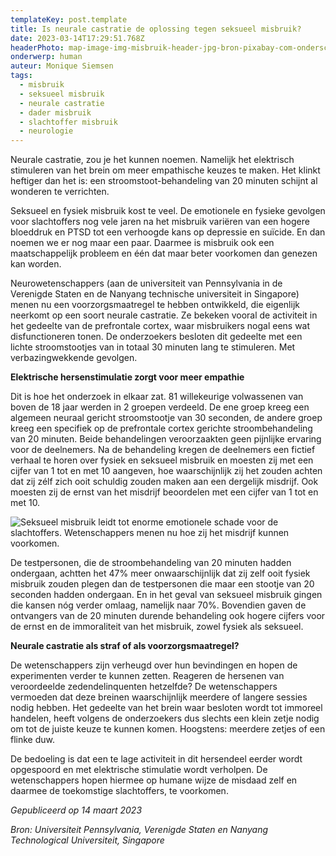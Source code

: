 ```yaml
---
templateKey: post.template
title: Is neurale castratie de oplossing tegen seksueel misbruik?
date: 2023-03-14T17:29:51.768Z
headerPhoto: map-image-img-misbruik-header-jpg-bron-pixabay-com-onderschrift-header
onderwerp: human
auteur: Monique Siemsen
tags:
  - misbruik
  - seksueel misbruik
  - neurale castratie
  - dader misbruik
  - slachtoffer misbruik
  - neurologie
---
```

Neurale castratie, zou je het kunnen noemen. Namelijk het elektrisch stimuleren van het brein om meer empathische keuzes te maken. Het klinkt heftiger dan het is: een stroomstoot-behandeling van 20 minuten schijnt al wonderen te verrichten.

Seksueel en fysiek misbruik kost te veel. De emotionele en fysieke gevolgen voor slachtoffers nog vele jaren na het misbruik variëren van een hogere bloeddruk en PTSD tot een verhoogde kans op depressie en suïcide. En dan noemen we er nog maar een paar. Daarmee is misbruik ook een maatschappelijk probleem en één dat maar beter voorkomen dan genezen kan worden.

Neurowetenschappers (aan de universiteit van Pennsylvania in de Verenigde Staten en de Nanyang technische universiteit in Singapore) menen nu een voorzorgsmaatregel te hebben ontwikkeld, die eigenlijk neerkomt op een soort neurale castratie. Ze bekeken vooral de activiteit in het gedeelte van de prefrontale cortex, waar misbruikers nogal eens wat disfunctioneren tonen. De onderzoekers besloten dit gedeelte met een lichte stroomstootjes van in totaal 30 minuten lang te stimuleren. Met verbazingwekkende gevolgen.

**Elektrische hersenstimulatie zorgt voor meer empathie**

Dit is hoe het onderzoek in elkaar zat. 81 willekeurige volwassenen van boven de 18 jaar werden in 2 groepen verdeeld. De ene groep kreeg een algemeen neuraal gericht stroomstootje van 30 seconden, de andere groep kreeg een specifiek op de prefrontale cortex gerichte stroombehandeling van 20 minuten. Beide behandelingen veroorzaakten geen pijnlijke ervaring voor de deelnemers. Na de behandeling kregen de deelnemers een fictief verhaal te horen over fysiek en seksueel misbruik en moesten zij met een cijfer van 1 tot en met 10 aangeven, hoe waarschijnlijk zij het zouden achten dat zij zélf zich ooit schuldig zouden maken aan een dergelijk misdrijf. Ook moesten zij de ernst van het misdrijf beoordelen met een cijfer van 1 tot en met 10.

![Seksueel misbruik leidt tot enorme emotionele schade voor de slachtoffers. Wetenschappers menen nu hoe zij het misdrijf kunnen voorkomen.](/img/misbruik-vrouw-wanhopig.jpg "Pixabay.com")

De testpersonen, die de stroombehandeling van 20 minuten hadden ondergaan, achtten het 47% meer onwaarschijnlijk dat zij zelf ooit fysiek misbruik zouden plegen dan de testpersonen die maar een stootje van 20 seconden hadden ondergaan. En in het geval van seksueel misbruik gingen die kansen nóg verder omlaag, namelijk naar 70%. Bovendien gaven de ontvangers van de 20 minuten durende behandeling ook hogere cijfers voor de ernst en de immoraliteit van het misbruik, zowel fysiek als seksueel.

**Neurale castratie als straf of als voorzorgsmaatregel?**

De wetenschappers zijn verheugd over hun bevindingen en hopen de experimenten verder te kunnen zetten. Reageren de hersenen van veroordeelde zedendelinquenten hetzelfde? De wetenschappers vermoeden dat deze breinen waarschijnlijk meerdere of langere sessies nodig hebben. Het gedeelte van het brein waar besloten wordt tot immoreel handelen, heeft volgens de onderzoekers dus slechts een klein zetje nodig om tot de juiste keuze te kunnen komen. Hoogstens: meerdere zetjes of een flinke duw. 

De bedoeling is dat een te lage activiteit in dit hersendeel eerder wordt opgespoord en met elektrische stimulatie wordt verholpen. De wetenschappers hopen hiermee op humane wijze de misdaad zelf en daarmee de toekomstige slachtoffers, te voorkomen.



*Gepubliceerd op 14 maart 2023*

*Bron: Universiteit Pennsylvania, Verenigde Staten en Nanyang Technological Universiteit, Singapore*